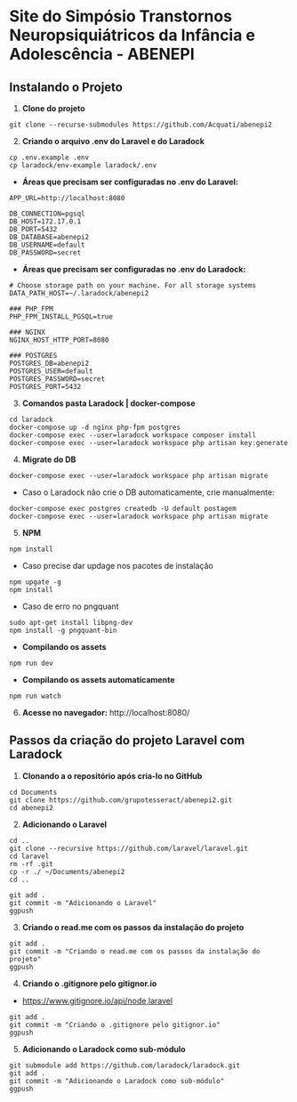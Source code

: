 # Site do Simpósio Transtornos Neuropsiquiátricos da Infância e Adolescência - ABENEPI

## Instalando o Projeto

1. **Clone do projeto**

```
git clone --recurse-submodules https://github.com/Acquati/abenepi2
```

2. **Criando o arquivo .env do Laravel e do Laradock**

```
cp .env.example .env
cp laradock/env-example laradock/.env
```

- **Áreas que precisam ser configuradas no .env do Laravel:**
```
APP_URL=http://localhost:8080
```
```
DB_CONNECTION=pgsql
DB_HOST=172.17.0.1
DB_PORT=5432
DB_DATABASE=abenepi2
DB_USERNAME=default
DB_PASSWORD=secret
```

- **Áreas que precisam ser configuradas no .env do Laradock:**
```
# Choose storage path on your machine. For all storage systems
DATA_PATH_HOST=~/.laradock/abenepi2
```
```
### PHP_FPM
PHP_FPM_INSTALL_PGSQL=true
```
```
### NGINX
NGINX_HOST_HTTP_PORT=8080
```
```
### POSTGRES
POSTGRES_DB=abenepi2
POSTGRES_USER=default
POSTGRES_PASSWORD=secret
POSTGRES_PORT=5432
```

3. **Comandos pasta Laradock | docker-compose**

```
cd laradock
docker-compose up -d nginx php-fpm postgres
docker-compose exec --user=laradock workspace composer install
docker-compose exec --user=laradock workspace php artisan key:generate
```

4. **Migrate do DB**

```
docker-compose exec --user=laradock workspace php artisan migrate
```
- Caso o Laradock não crie o DB automaticamente, crie manualmente:
```
docker-compose exec postgres createdb -U default postagem
docker-compose exec --user=laradock workspace php artisan migrate
```

5. **NPM**

```
npm install
```
- Caso precise dar updage nos pacotes de instalação
```
npm upgate -g
npm install
```
- Caso de erro no pngquant
```
sudo apt-get install libpng-dev
npm install -g pngquant-bin
```

- **Compilando os assets**
```
npm run dev
```
- **Compilando os assets automaticamente**
```
npm run watch
```

6. **Acesse no navegador:**
http://localhost:8080/


## Passos da criação do projeto Laravel com Laradock

1. **Clonando a o repositório após cria-lo no GitHub**

```
cd Documents
git clone https://github.com/grupotesseract/abenepi2.git
cd abenepi2
```

2. **Adicionando o Laravel**

```
cd ..
git clone --recursive https://github.com/laravel/laravel.git
cd laravel
rm -rf .git
cp -r ./ ~/Documents/abenepi2
cd ..
```
```
git add .
git commit -m "Adicionando o Laravel"
ggpush
```

3. **Criando o read.me com os passos da instalação do projeto**

```
git add .
git commit -m "Criando o read.me com os passos da instalação do projeto"
ggpush
```

4. **Criando o .gitignore pelo gitignor.io**

- https://www.gitignore.io/api/node,laravel

```
git add .
git commit -m "Criando o .gitignore pelo gitignor.io"
ggpush
```

5. **Adicionando o Laradock como sub-módulo**

```
git submodule add https://github.com/laradock/laradock.git
git add .
git commit -m "Adicionando o Laradock como sub-módulo"
ggpush
```
